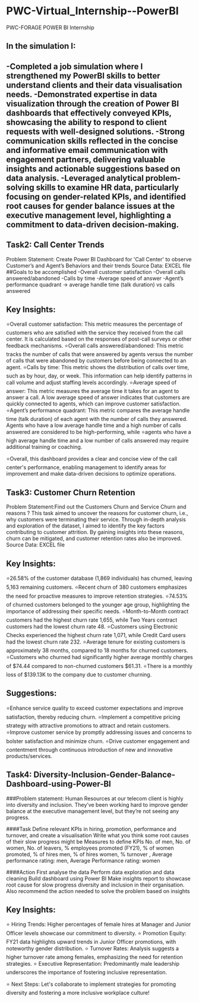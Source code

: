 # PWC-Virtual_Internship--PowerBI
  PWC-FORAGE POWER BI Internship
## In the simulation I:
 -Completed a job simulation where I strengthened my PowerBI skills to better understand clients and their data visualisation needs.
 -Demonstrated expertise in data visualization through the creation of Power BI dashboards that effectively conveyed KPIs, showcasing the ability to respond to client requests with well-designed solutions.
 -Strong communication skills reflected in the concise and informative email
 communication with engagement partners, delivering valuable insights and actionable suggestions based on data analysis.
 -Leveraged analytical problem-solving skills to examine HR data, particularly focusing on gender-related KPIs, and identified root causes for gender balance issues at the executive management level, highlighting a commitment to data-driven decision-making.
------------------------------------------------------------------------------------------------------------------
## Task2: Call Center Trends 
Problem Statement: Create Power BI Dashboard for 'Call Center' to observe Customer’s and Agent’s Behaviors and their trends
Source Data: EXCEL file
##Goals to be accomplished
  -Overall customer satisfaction
  -Overall calls answered/abandoned
  -Calls by time
  -Average speed of answer
  -Agent’s performance quadrant -> average handle time (talk duration) vs calls answered
## Key Insights:
⭐Overall customer satisfaction: This metric measures the percentage of customers who are satisfied with the service they received from the call center. It is calculated based on the responses of post-call surveys or other feedback mechanisms.
⭐Overall calls answered/abandoned: This metric tracks the number of calls that were answered by agents versus the number of calls that were abandoned by customers before being connected to an agent.
⭐Calls by time: This metric shows the distribution of calls over time, such as by hour, day, or week. This information can help identify patterns in call volume and adjust staffing levels accordingly.
⭐Average speed of answer: This metric measures the average time it takes for an agent to answer a call. A low average speed of answer indicates that customers are quickly connected to agents, which can improve customer satisfaction.
⭐Agent’s performance quadrant: This metric compares the average handle time (talk duration) of each agent with the number of calls they answered. Agents who have a low average handle time and a high number of calls answered are considered to be high-performing, while ⭐agents who have a high average handle time and a low number of calls answered may require additional training or coaching.

⭐Overall, this dashboard provides a clear and concise view of the call center's performance, enabling management to identify areas for improvement and make data-driven decisions to optimize operations.

## Task3: Customer Churn Retention
Problem Statement:Find out the Customers Churn and Service Churn and reasons ? 
  This task aimed to uncover the reasons for customer churn, i.e., why customers were terminating their service. Through in-depth analysis and exploration of the dataset, I aimed to identify the key factors contributing to customer attrition. By gaining insights into these reasons, churn can be mitigated, and customer retention rates also be improved.
Source Data: EXCEL file
## Key Insights:
⭐26.58% of the customer database (1,869 individuals) has churned, leaving 5,163 remaining customers.
⭐Recent churn of 380 customers emphasizes the need for proactive measures to improve retention strategies.
⭐74.53% of churned customers belonged to the younger age group, highlighting the importance of addressing their specific needs.
⭐Month-to-Month contract customers had the highest churn rate 1,655, while Two Years contract customers had the lowest churn rate 48.
⭐Customers using Electronic Checks experienced the highest churn rate 1,071, while Credit Card users had the lowest churn rate 232.
⭐Average tenure for existing customers is approximately 38 months, compared to 18 months for churned customers.
⭐Customers who churned had significantly higher average monthly charges of $74.44 compared to non-churned customers $61.31.
⭐There is a monthly loss of $139.13K to the company due to customer churning.
## Suggestions: 
⭐Enhance service quality to exceed customer expectations and improve satisfaction, thereby reducing churn.
⭐Implement a competitive pricing strategy with attractive promotions to attract and retain customers.
⭐Improve customer service by promptly addressing issues and concerns to bolster satisfaction and minimize churn.
⭐Drive customer engagement and contentment through continuous introduction of new and innovative products/services.

## Task4: Diversity-Inclusion-Gender-Balance-Dashboard-using-Power-BI
###Problem statement:
  Human Resources at our telecom client is highly into diversity and inclusion. 
  They’ve been working hard to improve gender balance at the executive management level, but they’re not seeing any progress.

####Task
Define relevant KPIs in hiring, promotion, performance and turnover, and create a visualisation
Write what you think some root causes of their slow progress might be
Measures to define KPIs
No. of men, No. of women, No. of leavers, % employees promoted (FY21), % of women promoted, % of hires men, % of hires women, % turnover , Average performance rating: men, Average Performance rating: women

####Action
First analyse the data
Perform data exploration and data cleaning
Build dashboard using Power BI
Make insights report to showcase root cause for slow progress diversity and inclusion in their organisation. Also recommend the action needed to solve the problem based on insights
## Key Insights:
⭐ Hiring Trends: Higher percentages of female hires at Manager and Junior Officer levels showcase our commitment to diversity.
⭐ Promotion Equity: FY21 data highlights upward trends in Junior Officer promotions, with noteworthy gender distribution.
⭐ Turnover Rates: Analysis suggests a higher turnover rate among females, emphasizing the need for retention strategies.
⭐ Executive Representation: Predominantly male leadership underscores the importance of fostering inclusive representation.

⭐ Next Steps: Let's collaborate to implement strategies for promoting diversity and fostering a more inclusive workplace culture!
